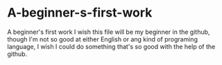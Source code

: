 # A-beginner-s-first-work
A beginner's first work
I wish this file will be my beginner in the github, though I'm not so good at either English or ang kind of programing language, I wish I could do something that's so good with the help of the github. 
